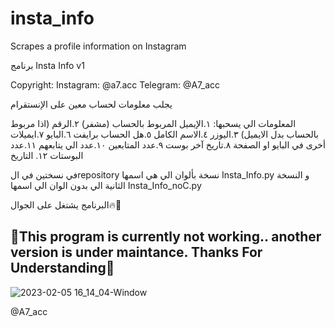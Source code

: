 # insta_info
Scrapes a profile information on Instagram

برنامج Insta Info v1

Copyright:
Instagram: @a7.acc
Telegram: @A7_acc

يجلب معلومات لحساب معين على الإنستقرام 

المعلومات الي يسحبها:
١.الإيميل المربوط بالحساب (مشفر)
٢.الرقم (اذا مربوط بالحساب بدل الايميل)
٣.اليوزر
٤.الاسم الكامل 
٥.هل الحساب برايفت 
٦.البايو
٧.ايميلات أخرى في البايو او الصفحة
٨.تاريخ آخر بوست
٩.عدد المتابعين
١٠.عدد الي يتابعهم
١١.عدد البوستات
١٢. التاريخ

 في نسختين في الrepository نسخة بألوان الي هي اسمها Insta_Info.py
و النسخة الثانية الي بدون الوان الي اسمها Insta_Info_noC.py

البرنامج يشتغل على الجوال🔥👋

<h2> 🛑This program is currently not working.. another version is under maintance. Thanks For Understanding🛑</h2>

![2023-02-05 16_14_04-Window](https://user-images.githubusercontent.com/58238467/216827844-aa094fa3-624a-4691-a0a4-21fad4be9a37.png)

@A7_acc
